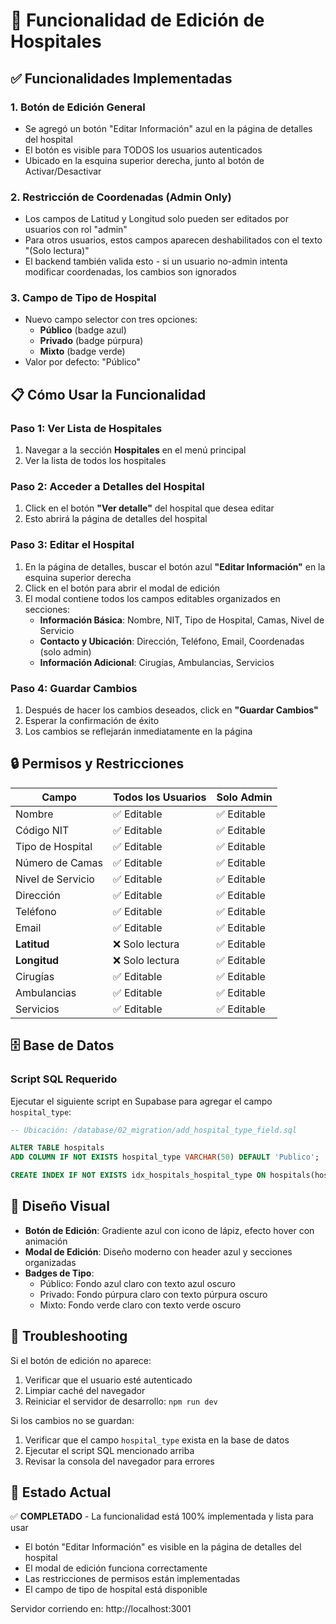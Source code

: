 # 📝 Funcionalidad de Edición de Hospitales

## ✅ Funcionalidades Implementadas

### 1. **Botón de Edición General**
- Se agregó un botón "Editar Información" azul en la página de detalles del hospital
- El botón es visible para TODOS los usuarios autenticados
- Ubicado en la esquina superior derecha, junto al botón de Activar/Desactivar

### 2. **Restricción de Coordenadas (Admin Only)**
- Los campos de Latitud y Longitud solo pueden ser editados por usuarios con rol "admin"
- Para otros usuarios, estos campos aparecen deshabilitados con el texto "(Solo lectura)"
- El backend también valida esto - si un usuario no-admin intenta modificar coordenadas, los cambios son ignorados

### 3. **Campo de Tipo de Hospital**
- Nuevo campo selector con tres opciones:
  - **Público** (badge azul)
  - **Privado** (badge púrpura)
  - **Mixto** (badge verde)
- Valor por defecto: "Público"

## 📋 Cómo Usar la Funcionalidad

### Paso 1: Ver Lista de Hospitales
1. Navegar a la sección **Hospitales** en el menú principal
2. Ver la lista de todos los hospitales

### Paso 2: Acceder a Detalles del Hospital
1. Click en el botón **"Ver detalle"** del hospital que desea editar
2. Esto abrirá la página de detalles del hospital

### Paso 3: Editar el Hospital
1. En la página de detalles, buscar el botón azul **"Editar Información"** en la esquina superior derecha
2. Click en el botón para abrir el modal de edición
3. El modal contiene todos los campos editables organizados en secciones:
   - **Información Básica**: Nombre, NIT, Tipo de Hospital, Camas, Nivel de Servicio
   - **Contacto y Ubicación**: Dirección, Teléfono, Email, Coordenadas (solo admin)
   - **Información Adicional**: Cirugías, Ambulancias, Servicios

### Paso 4: Guardar Cambios
1. Después de hacer los cambios deseados, click en **"Guardar Cambios"**
2. Esperar la confirmación de éxito
3. Los cambios se reflejarán inmediatamente en la página

## 🔒 Permisos y Restricciones

| Campo | Todos los Usuarios | Solo Admin |
|-------|-------------------|------------|
| Nombre | ✅ Editable | ✅ Editable |
| Código NIT | ✅ Editable | ✅ Editable |
| Tipo de Hospital | ✅ Editable | ✅ Editable |
| Número de Camas | ✅ Editable | ✅ Editable |
| Nivel de Servicio | ✅ Editable | ✅ Editable |
| Dirección | ✅ Editable | ✅ Editable |
| Teléfono | ✅ Editable | ✅ Editable |
| Email | ✅ Editable | ✅ Editable |
| **Latitud** | ❌ Solo lectura | ✅ Editable |
| **Longitud** | ❌ Solo lectura | ✅ Editable |
| Cirugías | ✅ Editable | ✅ Editable |
| Ambulancias | ✅ Editable | ✅ Editable |
| Servicios | ✅ Editable | ✅ Editable |

## 🗄️ Base de Datos

### Script SQL Requerido
Ejecutar el siguiente script en Supabase para agregar el campo `hospital_type`:

```sql
-- Ubicación: /database/02_migration/add_hospital_type_field.sql

ALTER TABLE hospitals 
ADD COLUMN IF NOT EXISTS hospital_type VARCHAR(50) DEFAULT 'Publico';

CREATE INDEX IF NOT EXISTS idx_hospitals_hospital_type ON hospitals(hospital_type);
```

## 🎨 Diseño Visual

- **Botón de Edición**: Gradiente azul con icono de lápiz, efecto hover con animación
- **Modal de Edición**: Diseño moderno con header azul y secciones organizadas
- **Badges de Tipo**: 
  - Público: Fondo azul claro con texto azul oscuro
  - Privado: Fondo púrpura claro con texto púrpura oscuro
  - Mixto: Fondo verde claro con texto verde oscuro

## 🐛 Troubleshooting

Si el botón de edición no aparece:
1. Verificar que el usuario esté autenticado
2. Limpiar caché del navegador
3. Reiniciar el servidor de desarrollo: `npm run dev`

Si los cambios no se guardan:
1. Verificar que el campo `hospital_type` exista en la base de datos
2. Ejecutar el script SQL mencionado arriba
3. Revisar la consola del navegador para errores

## 🚀 Estado Actual

✅ **COMPLETADO** - La funcionalidad está 100% implementada y lista para usar
- El botón "Editar Información" es visible en la página de detalles del hospital
- El modal de edición funciona correctamente
- Las restricciones de permisos están implementadas
- El campo de tipo de hospital está disponible

Servidor corriendo en: http://localhost:3001